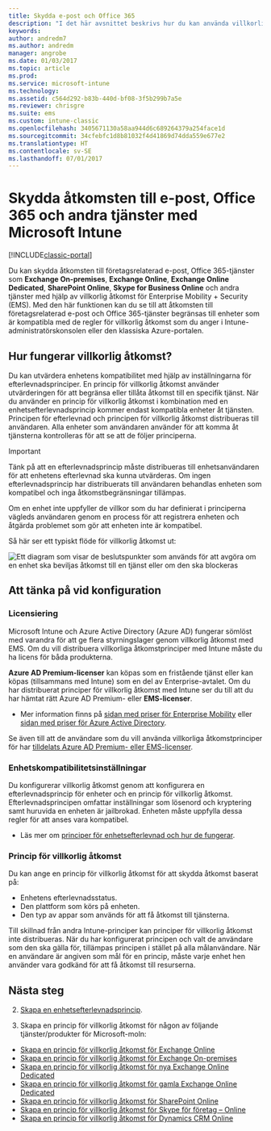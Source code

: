 ```yaml
---
title: Skydda e-post och Office 365
description: "I det här avsnittet beskrivs hur du kan använda villkorlig åtkomst för att endast tillåta att kompatibla enheter får åtkomst till e-post och företagsdata i SharePoint Online och andra tjänster."
keywords: 
author: andredm7
ms.author: andredm
manager: angrobe
ms.date: 01/03/2017
ms.topic: article
ms.prod: 
ms.service: microsoft-intune
ms.technology: 
ms.assetid: c564d292-b83b-440d-bf08-3f5b299b7a5e
ms.reviewer: chrisgre
ms.suite: ems
ms.custom: intune-classic
ms.openlocfilehash: 3405671130a58aa944d6c689264379a254face1d
ms.sourcegitcommit: 34cfebfc1d8b81032f4d41869d74dda559e677e2
ms.translationtype: HT
ms.contentlocale: sv-SE
ms.lasthandoff: 07/01/2017
---
```

# <a name="protect-access-to-email-office-365-and-other-services-with-microsoft-intune"></a>Skydda åtkomsten till e-post, Office 365 och andra tjänster med Microsoft Intune

[!INCLUDE[classic-portal](../includes/classic-portal.md)]

Du kan skydda åtkomsten till företagsrelaterad e-post, Office 365-tjänster som **Exchange On-premises**, **Exchange Online**, **Exchange Online Dedicated**, **SharePoint Online**, **Skype for Business Online** och andra tjänster med hjälp av villkorlig åtkomst för Enterprise Mobility + Security (EMS). Med den här funktionen kan du se till att åtkomsten till företagsrelaterad e-post och Office 365-tjänster begränsas till enheter som är kompatibla med de regler för villkorlig åtkomst som du anger i Intune-administratörskonsolen eller den klassiska Azure-portalen.
## <a name="how-does-conditional-access-work"></a>Hur fungerar villkorlig åtkomst?
Du kan utvärdera enhetens kompatibilitet med hjälp av inställningarna för efterlevnadsprinciper. En princip för villkorlig åtkomst använder utvärderingen för att begränsa eller tillåta åtkomst till en specifik tjänst. När du använder en princip för villkorlig åtkomst i kombination med en enhetsefterlevnadsprincip kommer endast kompatibla enheter åt tjänsten. Principen för efterlevnad och principen för villkorlig åtkomst distribueras till användaren. Alla enheter som användaren använder för att komma åt tjänsterna kontrolleras för att se att de följer principerna.

> [!IMPORTANT]
> Tänk på att en efterlevnadsprincip måste distribueras till enhetsanvändaren för att enhetens efterlevnad ska kunna utvärderas.
> Om ingen efterlevnadsprincip har distribuerats till användaren behandlas enheten som kompatibel och inga åtkomstbegränsningar tillämpas.

Om en enhet inte uppfyller de villkor som du har definierat i principerna vägleds användaren genom en process för att registrera enheten och åtgärda problemet som gör att enheten inte är kompatibel.

Så här ser ett typiskt flöde för villkorlig åtkomst ut:

![Ett diagram som visar de beslutspunkter som används för att avgöra om en enhet ska beviljas åtkomst till en tjänst eller om den ska blockeras](../media/ConditionalAccess4.png)

## <a name="setup-considerations"></a>Att tänka på vid konfiguration

### <a name="licensing"></a>Licensiering

Microsoft Intune och Azure Active Directory (Azure AD) fungerar sömlöst med varandra för att ge flera styrningslager genom villkorlig åtkomst med EMS. Om du vill distribuera villkorliga åtkomstprinciper med Intune måste du ha licens för båda produkterna.

**Azure AD Premium-licenser** kan köpas som en fristående tjänst eller kan köpas (tillsammans med Intune) som en del av Enterprise-avtalet. Om du har distribuerat principer för villkorlig åtkomst med Intune ser du till att du har hämtat rätt Azure AD Premium- eller **EMS-licenser**.

- Mer information finns på [sidan med priser för Enterprise Mobility](https://www.microsoft.com/cloud-platform/enterprise-mobility-pricing) eller [sidan med priser för Azure Active Directory](https://azure.microsoft.com/pricing/details/active-directory/).

Se även till att de användare som du vill använda villkorliga åtkomstprinciper för har [tilldelats Azure AD Premium- eller EMS-licenser](/intune/licenses-assign).

### <a name="device-compliance-settings"></a>Enhetskompatibilitetsinställningar

Du konfigurerar villkorlig åtkomst genom att konfigurera en efterlevnadsprincip för enheter och en princip för villkorlig åtkomst. Efterlevnadsprincipen omfattar inställningar som lösenord och kryptering samt huruvida en enheten är jailbrokad. Enheten måste uppfylla dessa regler för att anses vara kompatibel.

- Läs mer om [principer för enhetsefterlevnad och hur de fungerar](introduction-to-device-compliance-policies-in-microsoft-intune.md).

### <a name="conditional-access-policy"></a>Princip för villkorlig åtkomst

Du kan ange en princip för villkorlig åtkomst för att skydda åtkomst baserat på:
- Enhetens efterlevnadsstatus.
- Den plattform som körs på enheten.
- Den typ av appar som används för att få åtkomst till tjänsterna.

Till skillnad från andra Intune-principer kan principer för villkorlig åtkomst inte distribueras. När du har konfigurerat principen och valt de användare som den ska gälla för, tillämpas principen i stället på alla målanvändare. När en användare är angiven som mål för en princip, måste varje enhet hen använder vara godkänd för att få åtkomst till resurserna.


## <a name="next-steps"></a>Nästa steg


2. [Skapa en enhetsefterlevnadsprincip](create-a-device-compliance-policy-in-microsoft-intune.md).

2.  Skapa en princip för villkorlig åtkomst för någon av följande tjänster/produkter för Microsoft-moln:

  - [Skapa en princip för villkorlig åtkomst för Exchange Online](restrict-access-to-exchange-online-with-microsoft-intune.md)
  - [Skapa en princip för villkorlig åtkomst för Exchange On-premises](restrict-access-to-exchange-onpremises-with-microsoft-intune.md)
  - [Skapa en princip för villkorlig åtkomst för nya Exchange Online Dedicated](restrict-access-to-exchange-online-with-microsoft-intune.md)
  - [Skapa en princip för villkorlig åtkomst för gamla Exchange Online Dedicated](restrict-access-to-exchange-onpremises-with-microsoft-intune.md)
  - [Skapa en princip för villkorlig åtkomst för SharePoint Online](restrict-access-to-sharepoint-online-with-microsoft-intune.md)
  - [Skapa en princip för villkorlig åtkomst för Skype för företag – Online](restrict-access-to-skype-for-business-online-with-microsoft-intune.md)
  - [Skapa en princip för villkorlig åtkomst för Dynamics CRM Online](restrict-access-to-dynamics-crm-online-with-microsoft-intune.md)
